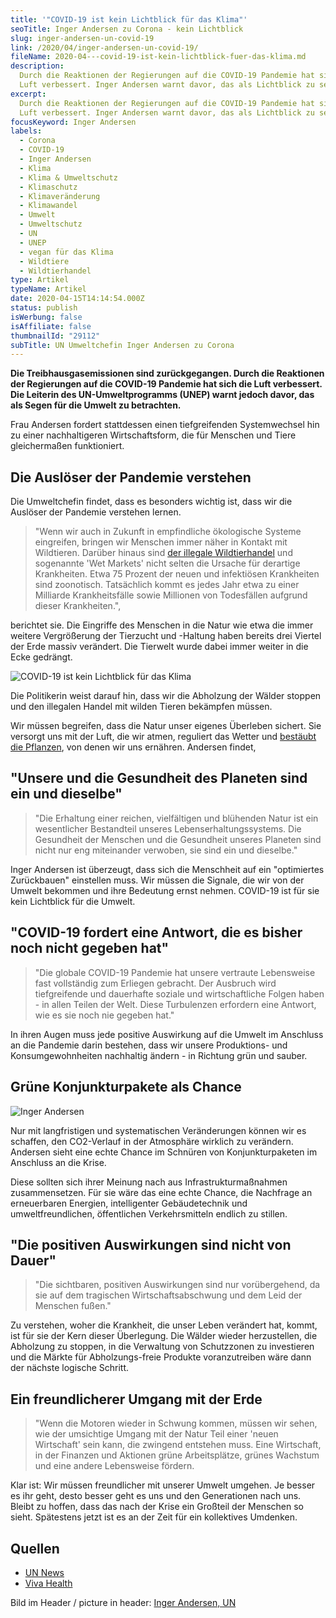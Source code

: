 ```yaml
---
title: '"COVID-19 ist kein Lichtblick für das Klima"'
seoTitle: Inger Andersen zu Corona - kein Lichtblick
slug: inger-andersen-un-covid-19
link: /2020/04/inger-andersen-un-covid-19/
fileName: 2020-04---covid-19-ist-kein-lichtblick-fuer-das-klima.md
description:
  Durch die Reaktionen der Regierungen auf die COVID-19 Pandemie hat sich die
  Luft verbessert. Inger Andersen warnt davor, das als Lichtblick zu sehen.
excerpt:
  Durch die Reaktionen der Regierungen auf die COVID-19 Pandemie hat sich die
  Luft verbessert. Inger Andersen warnt davor, das als Lichtblick zu sehen.
focusKeyword: Inger Andersen
labels:
  - Corona
  - COVID-19
  - Inger Andersen
  - Klima
  - Klima & Umweltschutz
  - Klimaschutz
  - Klimaveränderung
  - Klimawandel
  - Umwelt
  - Umweltschutz
  - UN
  - UNEP
  - vegan für das Klima
  - Wildtiere
  - Wildtierhandel
type: Artikel
typeName: Artikel
date: 2020-04-15T14:14:54.000Z
status: publish
isWerbung: false
isAffiliate: false
thumbnailId: "29112"
subTitle: UN Umweltchefin Inger Andersen zu Corona
---
```


<strong>Die Treibhausgasemissionen sind zurückgegangen. Durch die Reaktionen der
Regierungen auf die COVID-19 Pandemie hat sich die Luft verbessert. Die Leiterin
des UN-Umweltprogramms (UNEP) warnt jedoch davor, das als Segen für die Umwelt
zu betrachten.</strong>

Frau Andersen fordert stattdessen einen tiefgreifenden Systemwechsel hin zu
einer nachhaltigeren Wirtschaftsform, die für Menschen und Tiere gleichermaßen
funktioniert.

## Die Auslöser der Pandemie verstehen

Die Umweltchefin findet, dass es besonders wichtig ist, dass wir die Auslöser
der Pandemie verstehen lernen.

<blockquote>"Wenn wir auch in Zukunft in empfindliche ökologische Systeme eingreifen, bringen wir Menschen immer näher in Kontakt mit Wildtieren. Darüber hinaus sind <a href="http://cardamonchai.com/2016/05/pangolin-ein-vergessenes-schuppentier/">der illegale Wildtierhandel</a> und sogenannte 'Wet Markets' nicht selten die Ursache für derartige Krankheiten. Etwa 75 Prozent der neuen und infektiösen Krankheiten sind zoonotisch. Tatsächlich kommt es jedes Jahr etwa zu einer Milliarde Krankheitsfälle sowie Millionen von Todesfällen aufgrund dieser Krankheiten.",</blockquote>

berichtet sie. Die Eingriffe des Menschen in die Natur wie etwa die immer
weitere Vergrößerung der Tierzucht und -Haltung haben bereits drei Viertel der
Erde massiv verändert. Die Tierwelt wurde dabei immer weiter in die Ecke
gedrängt.

![COVID-19 ist kein Lichtblick für das Klima](http://cardamonchai.com/wp-content/uploads/2020/04/2019-07-00-instagram-55-400x300.jpg)

Die Politikerin weist darauf hin, dass wir die Abholzung der Wälder stoppen und
den illegalen Handel mit wilden Tieren bekämpfen müssen.

Wir müssen begreifen, dass die Natur unser eigenes Überleben sichert. Sie
versorgt uns mit der Luft, die wir atmen, reguliert das Wetter und
<a href="http://cardamonchai.com/2019/07/wie-wildbienen-von-honigbienen-verdraengt-werden/">bestäubt
die Pflanzen</a>, von denen wir uns ernähren. Andersen findet,

## "Unsere und die Gesundheit des Planeten sind ein und dieselbe"

<blockquote>"Die Erhaltung einer reichen, vielfältigen und blühenden Natur ist ein wesentlicher Bestandteil unseres Lebenserhaltungssystems. Die Gesundheit der Menschen und die Gesundheit unseres Planeten sind nicht nur eng miteinander verwoben, sie sind ein und dieselbe."</blockquote>

Inger Andersen ist überzeugt, dass sich die Menschheit auf ein "optimiertes
Zurückbauen" einstellen muss. Wir müssen die Signale, die wir von der Umwelt
bekommen und ihre Bedeutung ernst nehmen. COVID-19 ist für sie kein Lichtblick
für die Umwelt.

## "COVID-19 fordert eine Antwort, die es bisher noch nicht gegeben hat"

<blockquote>"Die globale COVID-19 Pandemie hat unsere vertraute Lebensweise fast vollständig zum Erliegen gebracht. Der Ausbruch wird tiefgreifende und dauerhafte soziale und wirtschaftliche Folgen haben - in allen Teilen der Welt. Diese Turbulenzen erfordern eine Antwort, wie es sie noch nie gegeben hat."</blockquote>

In ihren Augen muss jede positive Auswirkung auf die Umwelt im Anschluss an die
Pandemie darin bestehen, dass wir unsere Produktions- und Konsumgewohnheiten
nachhaltig ändern - in Richtung grün und sauber.

## Grüne Konjunkturpakete als Chance

![Inger Andersen](http://cardamonchai.com/wp-content/uploads/2020/04/2016-06-finnland-610jpg_29988577906_o-400x299.jpg)

Nur mit langfristigen und systematischen Veränderungen können wir es schaffen,
den CO2-Verlauf in der Atmosphäre wirklich zu verändern. Andersen sieht eine
echte Chance im Schnüren von Konjunkturpaketen im Anschluss an die Krise.

Diese sollten sich ihrer Meinung nach aus Infrastrukturmaßnahmen zusammensetzen.
Für sie wäre das eine echte Chance, die Nachfrage an erneuerbaren Energien,
intelligenter Gebäudetechnik und umweltfreundlichen, öffentlichen
Verkehrsmitteln endlich zu stillen.

## "Die positiven Auswirkungen sind nicht von Dauer"

<blockquote>"Die sichtbaren, positiven Auswirkungen sind nur vorübergehend, da sie auf dem tragischen Wirtschaftsabschwung und dem Leid der Menschen fußen."</blockquote>

Zu verstehen, woher die Krankheit, die unser Leben verändert hat, kommt, ist für
sie der Kern dieser Überlegung. Die Wälder wieder herzustellen, die Abholzung zu
stoppen, in die Verwaltung von Schutzzonen zu investieren und die Märkte für
Abholzungs-freie Produkte voranzutreiben wäre dann der nächste logische Schritt.

## Ein freundlicherer Umgang mit der Erde

<blockquote>"Wenn die Motoren wieder in Schwung kommen, müssen wir sehen, wie der umsichtige Umgang mit der Natur Teil einer 'neuen Wirtschaft' sein kann, die zwingend entstehen muss. Eine Wirtschaft, in der Finanzen und Aktionen grüne Arbeitsplätze, grünes Wachstum und eine andere Lebensweise fördern.</blockquote>

Klar ist: Wir müssen freundlicher mit unserer Umwelt umgehen. Je besser es ihr
geht, desto besser geht es uns und den Generationen nach uns. Bleibt zu hoffen,
dass das nach der Krise ein Großteil der Menschen so sieht. Spätestens jetzt ist
es an der Zeit für ein kollektives Umdenken.

## Quellen

<ul>
    <li><a href="https://news.un.org/en/story/2020/04/1061082">UN News</a></li>
    <li><a href="https://www.vivahealth.org.uk/coronavirus-call-for-change">Viva Health</a></li>
</ul>

Bild im Header / picture in header:
<a href="https://www.un.org/sg/en/content/profiles/inger-andersen" target="_blank" rel="noopener">Inger
Andersen, UN</a>
